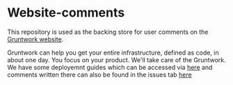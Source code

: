 # Website-comments
This repository is used as the backing store for user comments on the [Gruntwork website](http://gruntwork.io). 

Gruntwork can help you get your entire infrastructure, defined as code, in about one day. You focus on your product. We'll take care of the Gruntwork. 
We have some deployemnt guides which can be accessed via [here](https://gruntwork.io/guides) and comments written there can also be found in the issues tab [here](https://github.com/gruntwork-io/website-comments/issues)
